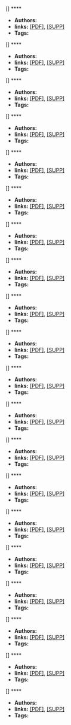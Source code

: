 [] ****  
  - **Authors:** 
  - **links:** [[PDF]](), [[SUPP]]()
  - **Tags:**

[] ****  
  - **Authors:** 
  - **links:** [[PDF]](), [[SUPP]]()
  - **Tags:**

[] ****  
  - **Authors:** 
  - **links:** [[PDF]](), [[SUPP]]()
  - **Tags:**

[] ****  
  - **Authors:** 
  - **links:** [[PDF]](), [[SUPP]]()
  - **Tags:**

[] ****  
  - **Authors:** 
  - **links:** [[PDF]](), [[SUPP]]()
  - **Tags:**

[] ****  
  - **Authors:** 
  - **links:** [[PDF]](), [[SUPP]]()
  - **Tags:**

[] ****  
  - **Authors:** 
  - **links:** [[PDF]](), [[SUPP]]()
  - **Tags:**

[] ****  
  - **Authors:** 
  - **links:** [[PDF]](), [[SUPP]]()
  - **Tags:**

[] ****  
  - **Authors:** 
  - **links:** [[PDF]](), [[SUPP]]()
  - **Tags:**

[] ****  
  - **Authors:** 
  - **links:** [[PDF]](), [[SUPP]]()
  - **Tags:**

[] ****  
  - **Authors:** 
  - **links:** [[PDF]](), [[SUPP]]()
  - **Tags:**

[] ****  
  - **Authors:** 
  - **links:** [[PDF]](), [[SUPP]]()
  - **Tags:**

[] ****  
  - **Authors:** 
  - **links:** [[PDF]](), [[SUPP]]()
  - **Tags:**

[] ****  
  - **Authors:** 
  - **links:** [[PDF]](), [[SUPP]]()
  - **Tags:**

[] ****  
  - **Authors:** 
  - **links:** [[PDF]](), [[SUPP]]()
  - **Tags:**

[] ****  
  - **Authors:** 
  - **links:** [[PDF]](), [[SUPP]]()
  - **Tags:**

[] ****  
  - **Authors:** 
  - **links:** [[PDF]](), [[SUPP]]()
  - **Tags:**

[] ****  
  - **Authors:** 
  - **links:** [[PDF]](), [[SUPP]]()
  - **Tags:**

[] ****  
  - **Authors:** 
  - **links:** [[PDF]](), [[SUPP]]()
  - **Tags:**

[] ****  
  - **Authors:** 
  - **links:** [[PDF]](), [[SUPP]]()
  - **Tags:**
